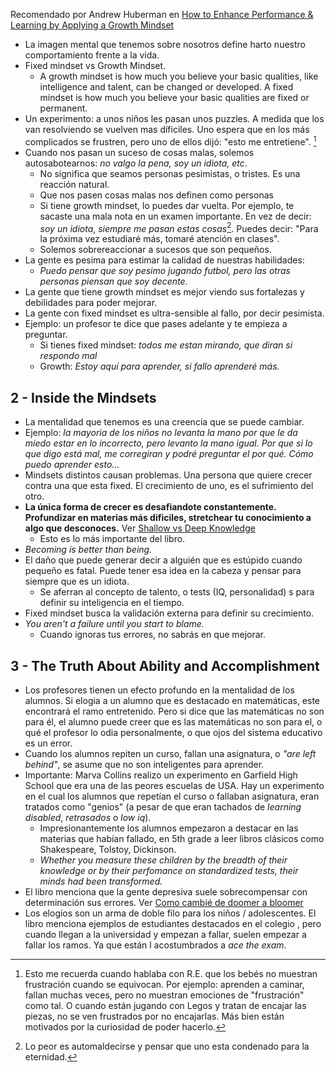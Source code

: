 
Recomendado por Andrew Huberman  en [How to Enhance Performance & Learning by Applying a Growth Mindset ](https://www.youtube.com/watch?v=aQDOU3hPci0&t=447s)

- La imagen mental que tenemos sobre nosotros define harto nuestro comportamiento frente a la vida.
- Fixed mindset vs Growth Mindset.
	- A growth mindset is how much you believe your basic qualities, like intelligence and talent, can be changed or developed. A fixed mindset is how much you believe your basic qualities are fixed or permanent.
- Un experimento: a unos niños les pasan unos puzzles. A medida que los van resolviendo se vuelven mas díficiles. Uno espera que en los más complicados se frustren, pero uno de ellos dijó: "esto me entretiene". [^1]
- Cuando nos pasan un suceso de cosas malas, solemos autosabotearnos: *no valgo la pena, soy un idiota, etc*.
	- No significa que seamos personas pesimistas, o tristes. Es una reacción natural.
	- Que nos pasen cosas malas nos definen como personas
	- Si tiene growth mindset, lo puedes dar vuelta. Por ejemplo, te sacaste una mala nota en un examen importante. En vez de decir: *soy un idiota*, *siempre me pasan estas cosas*[^2]. Puedes decir: "Para la próxima vez estudiaré más, tomaré atención en clases".
	- Solemos sobrereaccionar a sucesos que son pequeños.
- La gente es pesima para estimar la calidad de nuestras habilidades:
	- *Puedo pensar que soy pesimo jugando futbol, pero las otras personas piensan que soy decente.*
- La gente que tiene growth mindset es mejor viendo sus fortalezas y debilidades para poder mejorar.
- La gente con fixed mindset es ultra-sensible al fallo, por decir pesimista.
- Ejemplo: un profesor te dice que pases adelante y te empieza a preguntar.
	- Si tienes fixed mindset: *todos me estan mirando, que diran si respondo mal*
	- Growth: *Estoy aquí para aprender, si fallo aprenderé más.*  



## 2 - Inside the Mindsets
- La mentalidad que tenemos es una creencia que se puede cambiar.
- Ejemplo: *la mayoria de los niños no levanta la mano por que le da miedo estar en lo incorrecto, pero levanto la mano igual. Por que si lo que digo está mal, me corregiran y podré preguntar el por qué. Cómo puedo aprender esto...*
- Mindsets distintos causan problemas. Una persona que quiere crecer contra una que esta fixed. El crecimiento de uno, es el sufrimiento del otro.
- **La única forma de crecer es desafiandote constantemente. Profundizar en materias más dificiles, stretchear tu conocimiento a algo que desconoces.** Ver  [Shallow vs Deep Knowledge](Varios/conocimiento/Shallow%20vs%20Deep%20Knowledge.md) 
	- Esto es lo más importante del libro. 
- *Becoming is better than being.*
- El daño que puede generar decir a alguién que es estúpido cuando pequeño es fatal. Puede tener esa idea en la cabeza y pensar para siempre que es un idiota.
	- Se aferran al concepto de talento, o tests (IQ, personalidad) s para definir su inteligencia en el tiempo.
- Fixed mindset busca la validación externa para definir su crecimiento.
- *You aren't a failure until you start to blame.*
	- Cuando ignoras tus errores, no sabrás en que mejorar.


## 3 - The Truth About Ability and Accomplishment
- Los profesores tienen un efecto profundo en la mentalidad de los alumnos. Si elogia a un alumno que es destacado en matemáticas, este encontrará el ramo entretenido. Pero si dice que las matemáticas no son para él, el alumno puede creer que es las matemáticas no son para el, o qué el profesor lo odia personalmente, o que ojos del sistema educativo es un error.
- Cuando los alumnos repiten un curso, fallan una asignatura, o *"are left behind"*, se asume que no son inteligentes para aprender. 
- Importante: Marva Collins realizo un experimento en Garfield High School que era una de las peores escuelas de USA.  Hay un experimento en el cual los alumnos que repetían el curso o fallaban asignatura, eran tratados como "genios" (a pesar de que eran tachados de *learning disabled*, *retrasados* o *low iq*). 
	- Impresionantemente los alumnos empezaron a destacar en las materias que habían fallado, en 5th grade a leer libros clásicos como Shakespeare, Tolstoy, Dickinson.
	- *Whether you measure these children by the breadth of their knowledge or by their perfomance on standardized tests, their minds had been transformed.*  
-  El libro menciona que la gente depresiva suele sobrecompensar con determinación sus errores. Ver [Como cambié de doomer a bloomer](Varios/cambios-internos/Como%20cambié%20de%20doomer%20a%20bloomer.md)
- Los elogios son un arma de doble filo para los niños / adolescentes. El libro menciona ejemplos de estudiantes destacados en el colegio , pero cuando llegan a la universidad y empezan a fallar, suelen empezar a fallar los ramos. Ya que están l acostumbrados a *ace the exam*. 

[^1]: Esto me recuerda cuando hablaba con R.E.  que los bebés no muestran frustración cuando se equivocan. Por ejemplo: aprenden a caminar, fallan muchas veces, pero no muestran emociones de "frustración" como tal.  O cuando están jugando con Legos y tratan de encajar las piezas, no se ven frustrados por no encajarlas. Más bien están motivados por la curiosidad de poder hacerlo.
[^2]: Lo peor es automaldecirse y pensar que uno esta condenado para la eternidad.